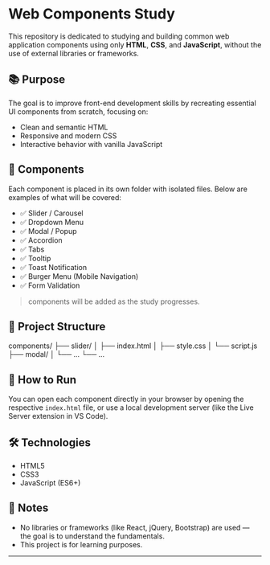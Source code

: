 # Web Components Study

This repository is dedicated to studying and building common web application components using only **HTML**, **CSS**, and **JavaScript**, without the use of external libraries or frameworks.

## 📚 Purpose

The goal is to improve front-end development skills by recreating essential UI components from scratch, focusing on:

- Clean and semantic HTML
- Responsive and modern CSS
- Interactive behavior with vanilla JavaScript

## 🧩 Components

Each component is placed in its own folder with isolated files. Below are examples of what will be covered:

- ✅ Slider / Carousel
- ✅ Dropdown Menu
- ✅ Modal / Popup
- ✅ Accordion
- ✅ Tabs
- ✅ Tooltip
- ✅ Toast Notification
- ✅ Burger Menu (Mobile Navigation)
- ✅ Form Validation

> components will be added as the study progresses.

## 📂 Project Structure

components/
├── slider/
│ ├── index.html
│ ├── style.css
│ └── script.js
├── modal/
│ └── ...
└── ...

## 🚀 How to Run

You can open each component directly in your browser by opening the respective `index.html` file, or use a local development server (like the Live Server extension in VS Code).

## 🛠️ Technologies

- HTML5
- CSS3
- JavaScript (ES6+)

## 📌 Notes

- No libraries or frameworks (like React, jQuery, Bootstrap) are used — the goal is to understand the fundamentals.
- This project is for learning purposes.

---